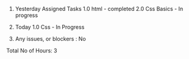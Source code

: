1. Yesterday
Assigned Tasks
1.0 html  - completed 
2.0 Css Basics - In progress

2. Today
1.0 Css - In Progress

3. Any issues, or blockers : No

Total No of Hours: 3